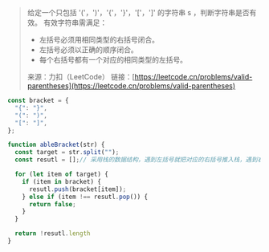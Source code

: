 > 给定一个只包括 '('，')'，'{'，'}'，'['，']' 的字符串 s ，判断字符串是否有效。
> 有效字符串需满足：
> - 左括号必须用相同类型的右括号闭合。
> - 左括号必须以正确的顺序闭合。
> - 每个右括号都有一个对应的相同类型的左括号。
> 
> 来源：力扣（LeetCode）
> 链接：[https://leetcode.cn/problems/valid-parentheses](https://leetcode.cn/problems/valid-parentheses)

```javascript
const bracket = {
  "{": "}",
  "(": ")",
  "[": "]",
};

function ableBracket(str) {
  const target = str.split("");
  const resutl = [];// 采用栈的数据结构，遇到左括号就把对应的右括号推入栈，遇到右括号就推出栈，比较两者是否一致

  for (let item of target) {
    if (item in bracket) {
      resutl.push(bracket[item]);
    } else if (item !== resutl.pop()) {
      return false;
    }
  }

  return !resutl.length
}

```

